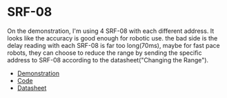 # SRF-08

On the demonstration, I'm using 4 SRF-08 with each different address. It looks like the accuracy is good enough for robotic use. the bad side is the delay reading with each  SRF-08 is far too long(70ms), maybe for fast pace robots, they can choose to reduce the range by sending the specific address to SRF-08 according to the datasheet("Changing the Range").

- [Demonstration](https://youtu.be/YF9SEYeR9o4)
- [Code](https://github.com/aldobuarlele/SRF-08)
- [Datasheet](https://www.robot-electronics.co.uk/h)
